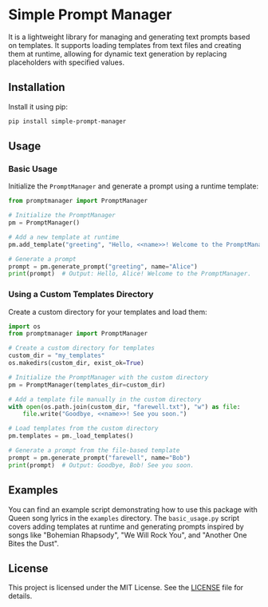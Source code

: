 # Simple Prompt Manager

It is a lightweight library for managing and generating text prompts based on templates. It supports loading templates from text files and creating them at runtime, allowing for dynamic text generation by replacing placeholders with specified values.

## Installation

Install it using pip:

```bash
pip install simple-prompt-manager
```

## Usage

### Basic Usage

Initialize the `PromptManager` and generate a prompt using a runtime template:

```python
from promptmanager import PromptManager

# Initialize the PromptManager
pm = PromptManager()

# Add a new template at runtime
pm.add_template("greeting", "Hello, <<name>>! Welcome to the PromptManager.")

# Generate a prompt
prompt = pm.generate_prompt("greeting", name="Alice")
print(prompt)  # Output: Hello, Alice! Welcome to the PromptManager.
```

### Using a Custom Templates Directory

Create a custom directory for your templates and load them:

```python
import os
from promptmanager import PromptManager

# Create a custom directory for templates
custom_dir = "my_templates"
os.makedirs(custom_dir, exist_ok=True)

# Initialize the PromptManager with the custom directory
pm = PromptManager(templates_dir=custom_dir)

# Add a template file manually in the custom directory
with open(os.path.join(custom_dir, "farewell.txt"), "w") as file:
    file.write("Goodbye, <<name>>! See you soon.")

# Load templates from the custom directory
pm.templates = pm._load_templates()

# Generate a prompt from the file-based template
prompt = pm.generate_prompt("farewell", name="Bob")
print(prompt)  # Output: Goodbye, Bob! See you soon.
```

## Examples

You can find an example script demonstrating how to use this package with Queen song lyrics in the `examples` directory. The `basic_usage.py` script covers adding templates at runtime and generating prompts inspired by songs like "Bohemian Rhapsody", "We Will Rock You", and "Another One Bites the Dust".

## License

This project is licensed under the MIT License. See the [LICENSE](LICENSE) file for details.